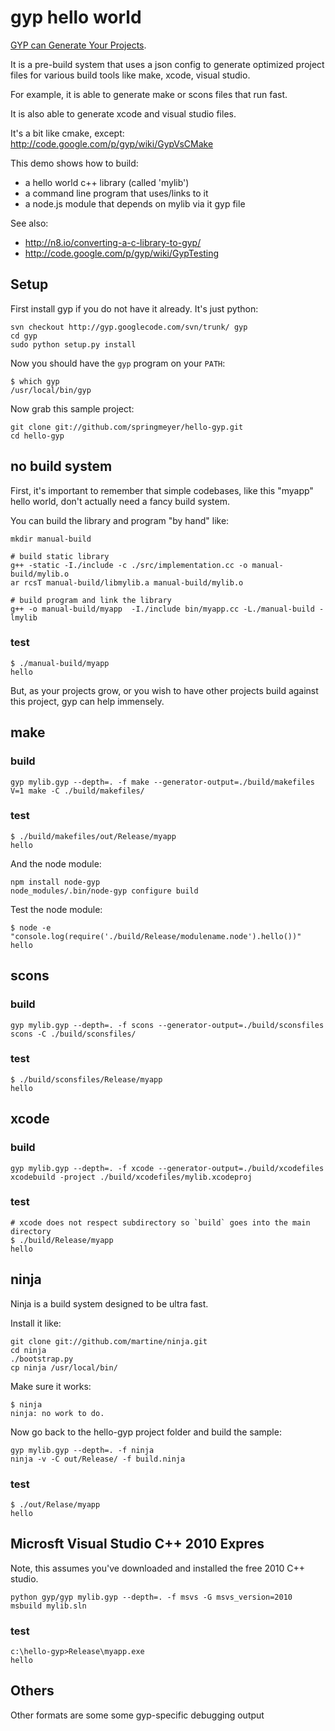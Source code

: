 # gyp hello world

[GYP can Generate Your Projects](http://code.google.com/p/gyp/).

It is a pre-build system that uses a json config to generate optimized
project files for various build tools like make, xcode, visual studio.

For example, it is able to generate make or scons files that run fast.

It is also able to generate xcode and visual studio files.

It's a bit like cmake, except: http://code.google.com/p/gyp/wiki/GypVsCMake

This demo shows how to build:

 - a hello world c++ library (called 'mylib')
 - a command line program that uses/links to it
 - a node.js module that depends on mylib via it gyp file

See also:

  - http://n8.io/converting-a-c-library-to-gyp/
  - http://code.google.com/p/gyp/wiki/GypTesting

## Setup

First install gyp if you do not have it already. It's just python:

    svn checkout http://gyp.googlecode.com/svn/trunk/ gyp
    cd gyp
    sudo python setup.py install
    
Now you should have the `gyp` program on your `PATH`:

    $ which gyp
    /usr/local/bin/gyp

Now grab this sample project:

    git clone git://github.com/springmeyer/hello-gyp.git
    cd hello-gyp


## no build system

First, it's important to remember that simple codebases, like this
"myapp" hello world, don't actually need a fancy build system.

You can build the library and program "by hand" like:

    mkdir manual-build

    # build static library
    g++ -static -I./include -c ./src/implementation.cc -o manual-build/mylib.o
    ar rcsT manual-build/libmylib.a manual-build/mylib.o

    # build program and link the library
    g++ -o manual-build/myapp  -I./include bin/myapp.cc -L./manual-build -lmylib

### test

    $ ./manual-build/myapp
    hello

But, as your projects grow, or you wish to have other projects build against this
project, gyp can help immensely.


## make

### build

    gyp mylib.gyp --depth=. -f make --generator-output=./build/makefiles
    V=1 make -C ./build/makefiles/

### test

    $ ./build/makefiles/out/Release/myapp
    hello

And the node module:

    npm install node-gyp
    node_modules/.bin/node-gyp configure build

Test the node module:

    $ node -e "console.log(require('./build/Release/modulename.node').hello())"
    hello

## scons

### build

    gyp mylib.gyp --depth=. -f scons --generator-output=./build/sconsfiles
    scons -C ./build/sconsfiles/

### test

    $ ./build/sconsfiles/Release/myapp
    hello


## xcode

### build

    gyp mylib.gyp --depth=. -f xcode --generator-output=./build/xcodefiles
    xcodebuild -project ./build/xcodefiles/mylib.xcodeproj

### test

    # xcode does not respect subdirectory so `build` goes into the main directory
    $ ./build/Release/myapp
    hello

## ninja

Ninja is a build system designed to be ultra fast.

Install it like:

    git clone git://github.com/martine/ninja.git
    cd ninja
    ./bootstrap.py
    cp ninja /usr/local/bin/

Make sure it works:

    $ ninja
    ninja: no work to do.

Now go back to the hello-gyp project folder and build the sample:

    gyp mylib.gyp --depth=. -f ninja
    ninja -v -C out/Release/ -f build.ninja

### test

    $ ./out/Relase/myapp
    hello

## Microsft Visual Studio C++ 2010 Expres

Note, this assumes you've downloaded and installed the free 2010 C++ studio.

    python gyp/gyp mylib.gyp --depth=. -f msvs -G msvs_version=2010
    msbuild mylib.sln

### test

    c:\hello-gyp>Release\myapp.exe
    hello


## Others

Other formats are some some gyp-specific debugging output